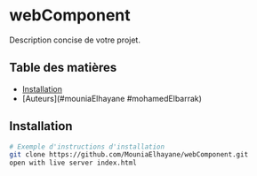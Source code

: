 # webComponent

Description concise de votre projet.

## Table des matières
- [Installation](#installation)
- [Auteurs](#mouniaElhayane #mohamedElbarrak)


## Installation
```bash
# Exemple d'instructions d'installation
git clone https://github.com/MouniaElhayane/webComponent.git
open with live server index.html

